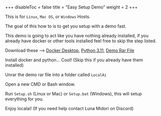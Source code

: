 
+++
disableToc = false
title = "Easy Setup Demo"
weight = 2
+++

This is for `Linux`, `Mac OS`, or `Windows` Hosts.

The goal of this how to is to get you setup with a demo fast.

This demo is going to act like you have nothing already installed, if you already have docker or other tools installed feel free to skip the step listed.

Download these --> [Docker Desktop](https://docs.docker.com/engine/install/), [Python 3.11](https://www.python.org/downloads/release/python-3110/), [Demo Rar File](https://drive.google.com/file/d/1p2_-WdS15aVvR8yoJixvlg1t9nHgAhqQ/view?usp=sharing)

Install docker and python... Cool! (Skip this if you already have them installed)

Unrar the demo rar file into a folder called `LocalAi`

Open a new CMD or Bash window.

Run `Setup.sh` (Linux or Mac) or `Setup.bat` (Windows), this will setup everything for you.

Enjoy localai! (If you need help contact Luna Midori on Discord)
